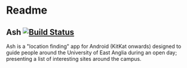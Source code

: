# Readme

## Ash [![Build Status][1]][2]

Ash is a "location finding" app for Android (KitKat onwards) designed to guide
people around the University of East Anglia during an open day; presenting a
list of interesting sites around the campus.

   [1]: https://travis-ci.org/TruckersInSpace/LocationFinder.svg?branch=development
   [2]: https://travis-ci.org/TruckersInSpace/LocationFinder
